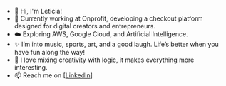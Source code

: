 * 👋 Hi, I'm Leticia!
* 🔭 Currently working at Onprofit, developing a checkout platform designed for digital creators and entrepreneurs.
* ☁️ Exploring AWS, Google Cloud, and Artificial Intelligence.
* ✨ I’m into music, sports, art, and a good laugh. Life’s better when you have fun along the way!
* 🚀 I love mixing creativity with logic, it makes everything more interesting.
* 📫 Reach me on [[LinkedIn](https://www.linkedin.com/in/leticia-m-lopes/)]
